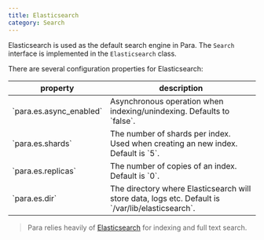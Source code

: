 ```yaml
---
title: Elasticsearch
category: Search
---
```


Elasticsearch is used as the default search engine in Para. The `Search` interface is implemented in the `Elasticsearch`
class.

There are several configuration properties for Elasticsearch:

<table class="table table-striped">
	<thead>
		<tr>
			<th>property</th>
			<th>description</th>
		</tr>
	</thead>
	<tbody>
		<tr><td>`para.es.async_enabled`</td><td> Asynchronous operation when indexing/unindexing. Defaults to `false`.</td></tr>
		<tr><td>`para.es.shards`</td><td> The number of shards per index. Used when creating an new index. Default is `5`.</td></tr>
		<tr><td>`para.es.replicas`</td><td> The number of copies of an index. Default is `0`. </td></tr>
		<tr><td>`para.es.dir`</td><td> The directory where Elasticsearch will store data, logs etc. Default is `/var/lib/elasticsearch`. </td></tr>
	</tbody>
</table>

> Para relies heavily of [Elasticsearch](http://www.elasticsearch.org/guide) for indexing and full text search.
